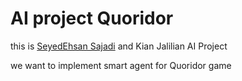 # AI project Quoridor

this is [SeyedEhsan Sajadi](https://github.com/ehsansajadi) and Kian Jalilian AI Project

we want to implement smart agent for Quoridor game
